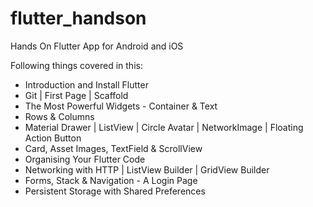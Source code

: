 # flutter_handson
Hands On Flutter App for Android and iOS

Following things covered in this:

- Introduction and Install Flutter 
- Git | First Page | Scaffold
- The Most Powerful Widgets - Container & Text 
- Rows & Columns
- Material Drawer | ListView | Circle Avatar | NetworkImage | Floating Action Button 
- Card, Asset Images, TextField & ScrollView
- Organising Your Flutter Code 
- Networking with HTTP | ListView Builder | GridView Builder
- Forms, Stack & Navigation - A Login Page 
- Persistent Storage with Shared Preferences
